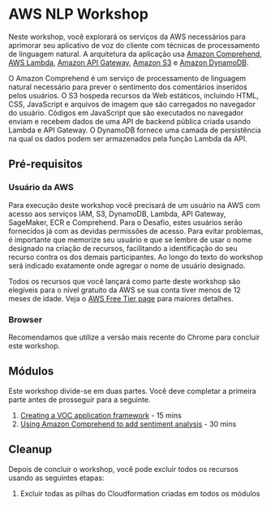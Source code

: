 # AWS NLP Workshop

Neste workshop, você explorará os serviços da AWS necessários para aprimorar seu aplicativo de voz do cliente com técnicas de processamento de linguagem natural. A arquitetura da aplicação usa [Amazon Comprehend](https://aws.amazon.com/comprehend/), [AWS Lambda](https://aws.amazon.com/lambda/), [Amazon API Gateway](https://aws.amazon.com/api-gateway/), [Amazon S3](https://aws.amazon.com/s3/) e [Amazon DynamoDB](https://aws.amazon.com/dynamodb/). 
  
O Amazon Comprehend é um serviço de processamento de linguagem natural necessário para prever o sentimento dos comentários inseridos pelos usuários. O S3 hospeda recursos da Web estáticos, incluindo HTML, CSS, JavaScript e arquivos de imagem que são carregados no navegador do usuário. Códigos em JavaScript que são executados no navegador enviam e recebem dados de uma API de backend pública criada usando Lambda e API Gateway. O DynamoDB fornece uma camada de persistência na qual os dados podem ser armazenados pela função Lambda da API.

## Pré-requisitos

### Usuário da AWS

Para execução deste workshop você precisará de um usuário na AWS com acesso aos serviços IAM, S3, DynamoDB, Lambda, API Gateway, SageMaker, ECR e Comprehend. Para o Desafio, estes usuários serão fornecidos já com as devidas permissões de acesso. Para evitar problemas, é importante que memorize seu usuário e que se lembre de usar o nome designado na criação de recursos, facilitando a identificação do seu recurso contra os dos demais participantes. Ao longo do texto do workshop será indicado exatamente onde agregar o nome de usuário designado.

Todos os recursos que você lançará como parte deste workshop são elegíveis para o nível gratuito da AWS se sua conta tiver menos de 12 meses de idade. Veja o [AWS Free Tier page](https://aws.amazon.com/free/) para maiores detalhes.

### Browser

Recomendamos que utilize a versão mais recente do Chrome para concluir este workshop.

## Módulos

Este workshop divide-se em duas partes. Você deve completar a primeira parte antes de prosseguir para a seguinte.

1. [Creating a VOC application framework](1_VocFramework) - 15 mins
2. [Using Amazon Comprehend to add sentiment analysis](2_SentimentAnalysis) - 30 mins

## Cleanup
Depois de concluir o workshop, você pode excluir todos os recursos usando as seguintes etapas:
1. Excluir todas as pilhas do Cloudformation criadas em todos os módulos
